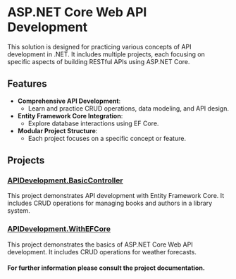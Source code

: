 # ASP.NET Core Web API Development

This solution is designed for practicing various concepts of API development in .NET. It includes multiple projects, each focusing on specific aspects of building RESTful APIs using ASP.NET Core.

## Features

- **Comprehensive API Development**:
  - Learn and practice CRUD operations, data modeling, and API design.
- **Entity Framework Core Integration**:
  - Explore database interactions using EF Core.
- **Modular Project Structure**:
  - Each project focuses on a specific concept or feature.

## Projects

### [APIDevelopment.BasicController](https://github.com/Marcin-Kumar/APIDevelopment/blob/master/APIDevelopment.BasicController/README.md)
This project demonstrates API development with Entity Framework Core. It includes CRUD operations for managing books and authors in a library system.

### [APIDevelopment.WithEFCore](https://github.com/Marcin-Kumar/APIDevelopment/blob/master/APIDevelopment.WithEFCore/README.md)
This project demonstrates the basics of ASP.NET Core Web API development. It includes CRUD operations for weather forecasts.

#### For further information please consult the project documentation.
